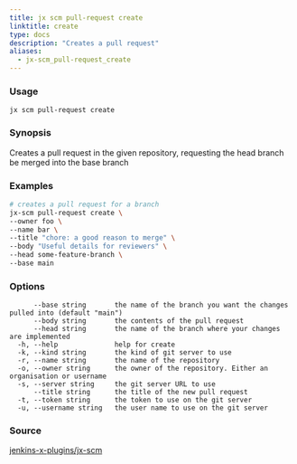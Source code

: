 ```yaml
---
title: jx scm pull-request create
linktitle: create
type: docs
description: "Creates a pull request"
aliases:
  - jx-scm_pull-request_create
---
```


### Usage

```
jx scm pull-request create
```

### Synopsis

Creates a pull request in the given repository, requesting the head branch be merged into the base branch

### Examples

  ```bash
  # creates a pull request for a branch
  jx-scm pull-request create \
  --owner foo \
  --name bar \
  --title "chore: a good reason to merge" \
  --body "Useful details for reviewers" \
  --head some-feature-branch \
  --base main

  ```
### Options

```
      --base string       the name of the branch you want the changes pulled into (default "main")
      --body string       the contents of the pull request
      --head string       the name of the branch where your changes are implemented
  -h, --help              help for create
  -k, --kind string       the kind of git server to use
  -r, --name string       the name of the repository
  -o, --owner string      the owner of the repository. Either an organisation or username
  -s, --server string     the git server URL to use
      --title string      the title of the new pull request
  -t, --token string      the token to use on the git server
  -u, --username string   the user name to use on the git server
```



### Source

[jenkins-x-plugins/jx-scm](https://github.com/jenkins-x-plugins/jx-scm)
